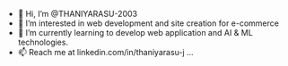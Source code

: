 - 👋 Hi, I’m @THANIYARASU-2003
- 👀 I’m interested in web development and site creation for e-commerce
- 🌱 I’m currently learning to develop web application and AI & ML technologies.
- 📫 Reach me at linkedin.com/in/thaniyarasu-j ...

<!---
THANIYARASU-2003/THANIYARASU-2003 is a ✨ special ✨ repository because its `README.md` (this file) appears on your GitHub profile.
You can click the Preview link to take a look at your changes.
--->
